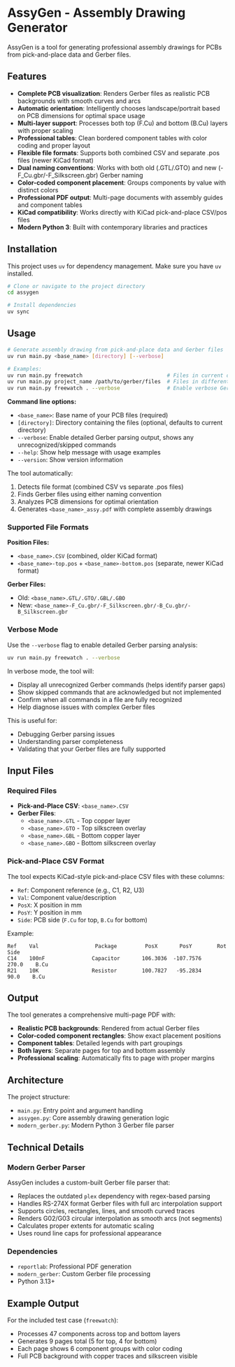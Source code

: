 # AssyGen - Assembly Drawing Generator

AssyGen is a tool for generating professional assembly drawings for PCBs from pick-and-place data and Gerber files.

## Features

- **Complete PCB visualization**: Renders Gerber files as realistic PCB backgrounds with smooth curves and arcs
- **Automatic orientation**: Intelligently chooses landscape/portrait based on PCB dimensions for optimal space usage
- **Multi-layer support**: Processes both top (F.Cu) and bottom (B.Cu) layers with proper scaling
- **Professional tables**: Clean bordered component tables with color coding and proper layout
- **Flexible file formats**: Supports both combined CSV and separate .pos files (newer KiCad format)
- **Dual naming conventions**: Works with both old (.GTL/.GTO) and new (-F_Cu.gbr/-F_Silkscreen.gbr) Gerber naming
- **Color-coded component placement**: Groups components by value with distinct colors
- **Professional PDF output**: Multi-page documents with assembly guides and component tables
- **KiCad compatibility**: Works directly with KiCad pick-and-place CSV/pos files
- **Modern Python 3**: Built with contemporary libraries and practices

## Installation

This project uses `uv` for dependency management. Make sure you have `uv` installed.

```bash
# Clone or navigate to the project directory
cd assygen

# Install dependencies
uv sync
```

## Usage

```bash
# Generate assembly drawing from pick-and-place data and Gerber files
uv run main.py <base_name> [directory] [--verbose]

# Examples:
uv run main.py freewatch                           # Files in current directory
uv run main.py project_name /path/to/gerber/files  # Files in different directory
uv run main.py freewatch . --verbose               # Enable verbose Gerber parsing
```

**Command line options:**
- `<base_name>`: Base name of your PCB files (required)
- `[directory]`: Directory containing the files (optional, defaults to current directory)  
- `--verbose`: Enable detailed Gerber parsing output, shows any unrecognized/skipped commands
- `--help`: Show help message with usage examples
- `--version`: Show version information

The tool automatically:
1. Detects file format (combined CSV vs separate .pos files)
2. Finds Gerber files using either naming convention
3. Analyzes PCB dimensions for optimal orientation
4. Generates `<base_name>_assy.pdf` with complete assembly drawings

### Supported File Formats

**Position Files:**
- `<base_name>.CSV` (combined, older KiCad format)
- `<base_name>-top.pos` + `<base_name>-bottom.pos` (separate, newer KiCad format)

**Gerber Files:**
- Old: `<base_name>.GTL/.GTO/.GBL/.GBO`
- New: `<base_name>-F_Cu.gbr/-F_Silkscreen.gbr/-B_Cu.gbr/-B_Silkscreen.gbr`

### Verbose Mode

Use the `--verbose` flag to enable detailed Gerber parsing analysis:

```bash
uv run main.py freewatch . --verbose
```

In verbose mode, the tool will:
- Display all unrecognized Gerber commands (helps identify parser gaps)
- Show skipped commands that are acknowledged but not implemented
- Confirm when all commands in a file are fully recognized
- Help diagnose issues with complex Gerber files

This is useful for:
- Debugging Gerber parsing issues
- Understanding parser completeness 
- Validating that your Gerber files are fully supported

## Input Files

### Required Files
- **Pick-and-Place CSV**: `<base_name>.CSV` 
- **Gerber Files**:
  - `<base_name>.GTL` - Top copper layer
  - `<base_name>.GTO` - Top silkscreen overlay  
  - `<base_name>.GBL` - Bottom copper layer
  - `<base_name>.GBO` - Bottom silkscreen overlay

### Pick-and-Place CSV Format
The tool expects KiCad-style pick-and-place CSV files with these columns:
- `Ref`: Component reference (e.g., C1, R2, U3)
- `Val`: Component value/description  
- `PosX`: X position in mm
- `PosY`: Y position in mm
- `Side`: PCB side (`F.Cu` for top, `B.Cu` for bottom)

Example:
```
Ref    Val                  Package         PosX       PosY        Rot     Side
C14    100nF               Capacitor       106.3036  -107.7576     270.0    B.Cu
R21    10K                 Resistor        100.7827   -95.2834      90.0    B.Cu
```

## Output

The tool generates a comprehensive multi-page PDF with:
- **Realistic PCB backgrounds**: Rendered from actual Gerber files
- **Color-coded component rectangles**: Show exact placement positions
- **Component tables**: Detailed legends with part groupings
- **Both layers**: Separate pages for top and bottom assembly
- **Professional scaling**: Automatically fits to page with proper margins

## Architecture

The project structure:
- `main.py`: Entry point and argument handling
- `assygen.py`: Core assembly drawing generation logic
- `modern_gerber.py`: Modern Python 3 Gerber file parser

## Technical Details

### Modern Gerber Parser
AssyGen includes a custom-built Gerber file parser that:
- Replaces the outdated `plex` dependency with regex-based parsing  
- Handles RS-274X format Gerber files with full arc interpolation support
- Supports circles, rectangles, lines, and smooth curved traces
- Renders G02/G03 circular interpolation as smooth arcs (not segments)
- Calculates proper extents for automatic scaling
- Uses round line caps for professional appearance

### Dependencies
- `reportlab`: Professional PDF generation
- `modern_gerber`: Custom Gerber file processing
- Python 3.13+

## Example Output

For the included test case (`freewatch`):
- Processes 47 components across top and bottom layers
- Generates 9 pages total (5 for top, 4 for bottom)
- Each page shows 6 component groups with color coding
- Full PCB background with copper traces and silkscreen visible
